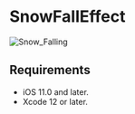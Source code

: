 # SnowFallEffect


![Snow_Falling](https://user-images.githubusercontent.com/40561265/151709520-5afcbe7e-a019-4f32-8b35-043fe2ca1a95.gif)



## Requirements

* iOS 11.0 and later.
* Xcode 12 or later.
